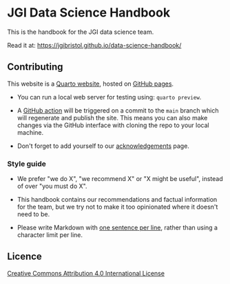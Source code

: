 # JGI Data Science Handbook

This is the handbook for the JGI data science team.

Read it at: <https://jgibristol.github.io/data-science-handbook/>

## Contributing

This website is a [Quarto website](https://quarto.org/docs/websites/), hosted on [GitHub pages](https://docs.github.com/en/pages).

- You can run a local web server for testing using: `quarto preview`.

- A [GitHub action](https://quarto.org/docs/publishing/github-pages.html) will be triggered on a commit to the `main` branch which will regenerate and publish the site. This means you can also make changes via the GitHub interface with cloning the repo to your local machine.

- Don't forget to add yourself to our [acknowledgements](https://jgibristol.github.io/data-science-handbook/thanks.html) page.

### Style guide

- We prefer "we do X", "we recommend X" or "X might be useful", instead of over "you must do X".

- This handbook contains our recommendations and factual information for the team, but we try not to make it too opinionated where it doesn't need to be.

- Please write Markdown with [one sentence per line](https://opensource.com/article/19/4/write-git#one-sentence-per-line), rather than using a character limit per line.

## Licence

[Creative Commons Attribution 4.0 International License](http://creativecommons.org/licenses/by/4.0/)
